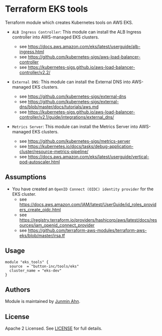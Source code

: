 # Terraform EKS tools

Terraform module which creates Kubernetes tools on AWS EKS.

- `ALB Ingress Controller`: This module can install the ALB Ingress controller into AWS-managed EKS clusters.

  - see https://docs.aws.amazon.com/eks/latest/userguide/alb-ingress.html
  - see https://github.com/kubernetes-sigs/aws-load-balancer-controller
  - see https://kubernetes-sigs.github.io/aws-load-balancer-controller/v2.2/

- `External DNS`: This module can install the External DNS into AWS-managed EKS clusters.

  - see https://github.com/kubernetes-sigs/external-dns
  - see https://github.com/kubernetes-sigs/external-dns/blob/master/docs/tutorials/aws.md
  - see https://kubernetes-sigs.github.io/aws-load-balancer-controller/v2.1/guide/integrations/external_dns/

- `Metrics Server`: This module can install the Metrics Server into AWS-managed EKS clusters.

  - see https://github.com/kubernetes-sigs/metrics-server
  - see https://kubernetes.io/docs/tasks/debug-application-cluster/resource-metrics-pipeline/
  - see https://docs.aws.amazon.com/eks/latest/userguide/vertical-pod-autoscaler.html

## Assumptions

- You have created an `OpenID Connect (OIDC) identity provider` for the EKS cluster.
  - see https://docs.aws.amazon.com/IAM/latest/UserGuide/id_roles_providers_create_oidc.html
  - see https://registry.terraform.io/providers/hashicorp/aws/latest/docs/resources/iam_openid_connect_provider
  - see https://github.com/terraform-aws-modules/terraform-aws-eks/blob/master/irsa.tf

## Usage

```hcl
module "eks_tools" {
  source  = "button-inc/tools/eks"
  cluster_name = "eks-dev"
}
```

## Authors

Module is maintained by [Junmin Ahn](https://github.com/junminahn).

## License

Apache 2 Licensed. See [LICENSE](https://github.com/terraform-aws-modules/terraform-aws-vpc/tree/master/LICENSE) for full details.
